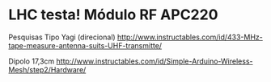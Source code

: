 # LHC testa! Módulo RF APC220



Pesquisas 
Tipo Yagi (direcional)
http://www.instructables.com/id/433-MHz-tape-measure-antenna-suits-UHF-transmitte/

Dipolo 17,3cm
http://www.instructables.com/id/Simple-Arduino-Wireless-Mesh/step2/Hardware/
